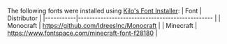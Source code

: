 The following fonts were installed using [Kilo's Font Installer](https://github.com/Kilometres/Minetest):
| Font      | Distributor                                     |
|-----------|------------------------------------------------ |
| Monocraft | https://github.com/IdreesInc/Monocraft          |
| Minecraft | https://www.fontspace.com/minecraft-font-f28180 |